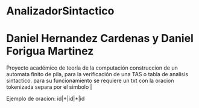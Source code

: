 # AnalizadorSintactico
# Daniel Hernandez Cardenas y Daniel Forigua Martinez
Proyecto académico de teoría de la computación
construccion de un automata finito de pila, para la verificación de una TAS o tabla de analisis sintactico.
para su funcionamiento se requiere un txt con la oracion tokenizada separa por el simbolo |

Ejemplo de oracion:
id|+|id|*|id
